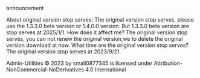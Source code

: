 announcement

About original version stop serves:
The original version stop serves, please use the 1.3.3.0 beta version or 1.4.0.0 version.
But 1.3.3.0 beta version are stop serves at 2025/1/1.
How does it affect me?
The original version stop serves, you can not renew the original version,we to delete the original version download at now.
What time are the original version stop serves?
The original version stop serves at 2023/9/21.



Admin-Utilities © 2023 by small0877345 is licensed under Attribution-NonCommercial-NoDerivatives 4.0 International

